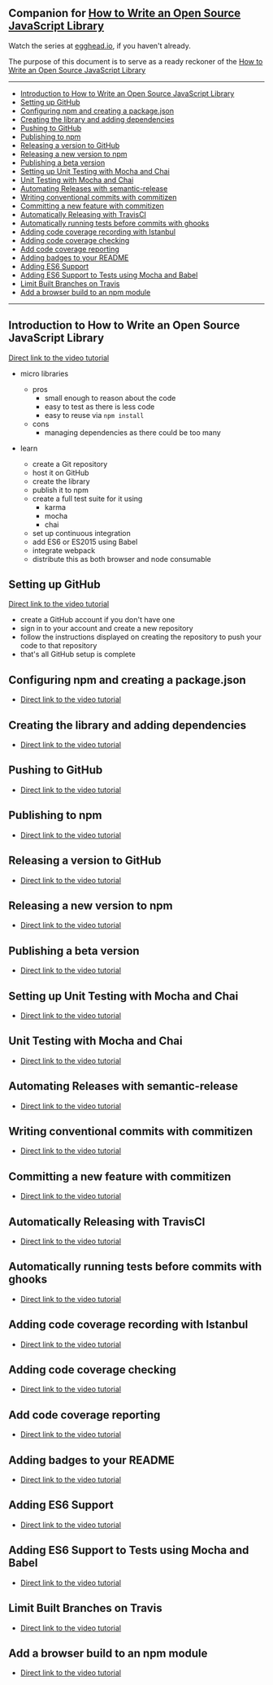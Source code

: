 Companion for [How to Write an Open Source JavaScript Library](https://egghead.io/series/how-to-write-an-open-source-javascript-library)
---

Watch the series at [egghead.io](https://egghead.io/series/how-to-write-an-open-source-javascript-library), if you haven't already.

The purpose of this document is to serve as a ready reckoner of the  [How to Write an Open Source JavaScript Library](https://egghead.io/series/how-to-write-an-open-source-javascript-library)

---

<!-- START doctoc generated TOC please keep comment here to allow auto update -->
<!-- DON'T EDIT THIS SECTION, INSTEAD RE-RUN doctoc TO UPDATE -->


- [Introduction to How to Write an Open Source JavaScript Library](#introduction-to-how-to-write-an-open-source-javascript-library)
- [Setting up GitHub](#setting-up-github)
- [Configuring npm and creating a package.json](#configuring-npm-and-creating-a-packagejson)
- [Creating the library and adding dependencies](#creating-the-library-and-adding-dependencies)
- [Pushing to GitHub](#pushing-to-github)
- [Publishing to npm](#publishing-to-npm)
- [Releasing a version to GitHub](#releasing-a-version-to-github)
- [Releasing a new version to npm](#releasing-a-new-version-to-npm)
- [Publishing a beta version](#publishing-a-beta-version)
- [Setting up Unit Testing with Mocha and Chai](#setting-up-unit-testing-with-mocha-and-chai)
- [Unit Testing with Mocha and Chai](#unit-testing-with-mocha-and-chai)
- [Automating Releases with semantic-release](#automating-releases-with-semantic-release)
- [Writing conventional commits with commitizen](#writing-conventional-commits-with-commitizen)
- [Committing a new feature with commitizen](#committing-a-new-feature-with-commitizen)
- [Automatically Releasing with TravisCI](#automatically-releasing-with-travisci)
- [Automatically running tests before commits with ghooks](#automatically-running-tests-before-commits-with-ghooks)
- [Adding code coverage recording with Istanbul](#adding-code-coverage-recording-with-istanbul)
- [Adding code coverage checking](#adding-code-coverage-checking)
- [Add code coverage reporting](#add-code-coverage-reporting)
- [Adding badges to your README](#adding-badges-to-your-readme)
- [Adding ES6 Support](#adding-es6-support)
- [Adding ES6 Support to Tests using Mocha and Babel](#adding-es6-support-to-tests-using-mocha-and-babel)
- [Limit Built Branches on Travis](#limit-built-branches-on-travis)
- [Add a browser build to an npm module](#add-a-browser-build-to-an-npm-module)

<!-- END doctoc generated TOC please keep comment here to allow auto update -->

---

## Introduction to How to Write an Open Source JavaScript Library

[Direct link to the video tutorial](https://egghead.io/lessons/javascript-how-to-write-a-javascript-library-introduction)
- micro libraries
  - pros
    - small enough to reason about the code
    - easy to test as there is less code
    - easy to reuse via `npm install`
  - cons
    - managing dependencies as there could be too many

- learn
  - create a Git repository
  - host it on GitHub
  - create the library
  - publish it to npm
  - create a full test suite for it using
    - karma
    - mocha
    - chai
  - set up continuous integration
  - add ES6 or ES2015 using Babel
  - integrate webpack
  - distribute this as both browser and node consumable

## Setting up GitHub

[Direct link to the video tutorial](https://egghead.io/lessons/javascript-how-to-write-a-javascript-library-setting-up-github)
- create a GitHub account if you don't have one
- sign in to your account and create a new repository
- follow the instructions displayed on creating the repository to push your code to that repository
- that's all GitHub setup is complete

## Configuring npm and creating a package.json

- [Direct link to the video tutorial](https://egghead.io/lessons/javascript-how-to-write-a-javascript-library-configuring-npm-and-creating-a-package-json)

## Creating the library and adding dependencies

- [Direct link to the video tutorial](https://egghead.io/lessons/javascript-how-to-write-a-javascript-library-creating-the-library-and-adding-dependencies)

## Pushing to GitHub

- [Direct link to the video tutorial](https://egghead.io/lessons/javascript-how-to-write-a-javascript-library-pushing-to-github)

## Publishing to npm

- [Direct link to the video tutorial](https://egghead.io/lessons/javascript-how-to-write-a-javascript-library-publishing-to-npm)

## Releasing a version to GitHub

- [Direct link to the video tutorial](https://egghead.io/lessons/javascript-how-to-write-a-javascript-library-releasing-a-version-to-github)

## Releasing a new version to npm

- [Direct link to the video tutorial](https://egghead.io/lessons/javascript-how-to-write-a-javascript-library-releasing-a-new-version-to-npm)

## Publishing a beta version

- [Direct link to the video tutorial](https://egghead.io/lessons/javascript-how-to-write-a-javascript-library-publishing-a-beta-version)

## Setting up Unit Testing with Mocha and Chai

- [Direct link to the video tutorial](https://egghead.io/lessons/javascript-how-to-write-a-javascript-library-setting-up-unit-testing-with-mocha-and-chai)

## Unit Testing with Mocha and Chai

- [Direct link to the video tutorial](https://egghead.io/lessons/javascript-how-to-write-a-javascript-library-unit-testing-with-mocha-and-chai)

## Automating Releases with semantic-release

- [Direct link to the video tutorial](https://egghead.io/lessons/javascript-how-to-write-a-javascript-library-automating-releases-with-semantic-release)

## Writing conventional commits with commitizen

- [Direct link to the video tutorial](https://egghead.io/lessons/javascript-how-to-write-a-javascript-library-writing-conventional-commits-with-commitizen)

## Committing a new feature with commitizen

- [Direct link to the video tutorial](https://egghead.io/lessons/javascript-how-to-write-a-javascript-library-committing-a-new-feature-with-commitizen)

## Automatically Releasing with TravisCI

- [Direct link to the video tutorial](https://egghead.io/lessons/javascript-how-to-write-a-javascript-library-automatically-releasing-with-travisci)

## Automatically running tests before commits with ghooks

- [Direct link to the video tutorial](https://egghead.io/lessons/javascript-how-to-write-a-javascript-library-automatically-running-tests-before-commits-with-ghooks)

## Adding code coverage recording with Istanbul

- [Direct link to the video tutorial](https://egghead.io/lessons/javascript-how-to-write-a-javascript-library-adding-code-coverage-recording-with-istanbul)

## Adding code coverage checking

- [Direct link to the video tutorial](https://egghead.io/lessons/javascript-how-to-write-a-javascript-library-adding-code-coverage-checking)

## Add code coverage reporting

- [Direct link to the video tutorial](https://egghead.io/lessons/javascript-how-to-write-a-javascript-library-add-code-coverage-reporting)

## Adding badges to your README

- [Direct link to the video tutorial](https://egghead.io/lessons/javascript-how-to-write-a-javascript-library-adding-badges-to-your-readme)

## Adding ES6 Support

- [Direct link to the video tutorial](https://egghead.io/lessons/javascript-how-to-write-a-javascript-library-adding-es6-support)

## Adding ES6 Support to Tests using Mocha and Babel

- [Direct link to the video tutorial](https://egghead.io/lessons/javascript-how-to-write-a-javascript-library-adding-es6-support-to-tests-using-mocha-and-babel)

## Limit Built Branches on Travis

- [Direct link to the video tutorial](https://egghead.io/lessons/javascript-how-to-write-a-javascript-library-limit-built-branches-on-travis)

## Add a browser build to an npm module

- [Direct link to the video tutorial](https://egghead.io/lessons/javascript-add-a-browser-build-to-an-npm-module)


